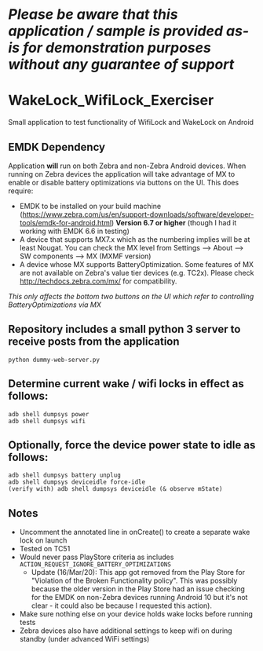 *Please be aware that this application / sample is provided as-is for demonstration purposes without any guarantee of support*
=========================================================

# WakeLock_WifiLock_Exerciser
Small application to test functionality of WifiLock and WakeLock on Android

##  EMDK Dependency

Application **will** run on both Zebra and non-Zebra Android devices.  When running on Zebra devices the application will take advantage of MX to enable or disable battery optimizations via buttons on the UI.  This does require:
* EMDK to be installed on your build machine (https://www.zebra.com/us/en/support-downloads/software/developer-tools/emdk-for-android.html) **Version 6.7 or higher** (though I had it working with EMDK 6.6 in testing)
* A device that supports MX7.x which as the numbering implies will be at least Nougat.  You can check the MX level from Settings --> About --> SW components --> MX (MXMF version)
* A device whose MX supports BatteryOptimization.  Some features of MX are not available on Zebra's value tier devices (e.g. TC2x).  Please check http://techdocs.zebra.com/mx/ for compatibility.

_This only affects the bottom two buttons on the UI which refer to controlling BatteryOptimizations via MX_ 

## Repository includes a small python 3 server to receive posts from the application

    python dummy-web-server.py
    
## Determine current wake / wifi locks in effect as follows:

    adb shell dumpsys power
    adb shell dumpsys wifi

## Optionally, force the device power state to idle as follows:

    adb shell dumpsys battery unplug
    adb shell dumpsys deviceidle force-idle
    (verify with) adb shell dumpsys deviceidle (& observe mState)

## Notes

- Uncomment the annotated line in onCreate() to create a separate wake lock on launch
- Tested on TC51
- Would never pass PlayStore criteria as includes `ACTION_REQUEST_IGNORE_BATTERY_OPTIMIZATIONS`
  - Update (16/Mar/20): This app got removed from the Play Store for "Violation of the Broken Functionality policy".  This was possibly because the older version in the Play Store had an issue checking for the EMDK on non-Zebra devices running Android 10 but it's not clear - it could also be because I requested this action). 
- Make sure nothing else on your device holds wake locks before running tests
- Zebra devices also have additional settings to keep wifi on during standby (under advanced WiFi settings)
